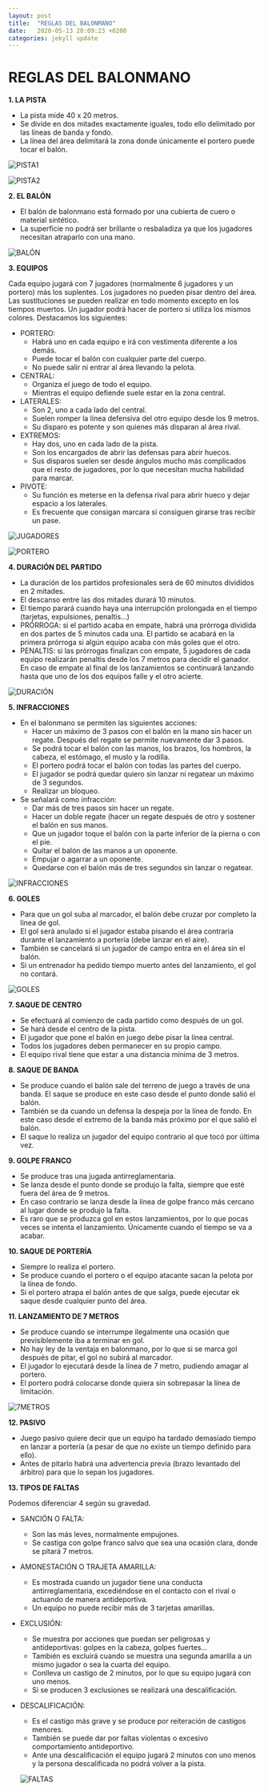 ```yaml
---
layout: post
title:  "REGLAS DEL BALONMANO"
date:   2020-05-13 20:09:23 +0200
categories: jekyll update
---
```


# REGLAS DEL BALONMANO

**1. LA PISTA**

* La pista mide  40 x 20 metros.
* Se divide en dos mitades exactamente iguales, todo ello delimitado por las líneas de banda y fondo.
* La línea del área delimitará la zona donde únicamente el portero puede tocar el balón.

![PISTA1](https://github.com/danieledufis/danieledufis.github.io/blob/master/images_text/balonmano_pista.png)

![PISTA2](https://github.com/danieledufis/danieledufis.github.io/blob/master/images_text/balonmano_pista2.jpg)

**2.	EL BALÓN**

* El balón de balonmano está formado por una cubierta de cuero o material sintético.
* La superficie no podrá ser brillante o resbaladiza ya que los jugadores necesitan atraparlo con una mano.

![BALÓN](https://github.com/danieledufis/danieledufis.github.io/blob/master/images_text/balonmano_bal%C3%B3n.jpg)

**3.	EQUIPOS**

Cada equipo jugará con 7 jugadores (normalmente 6 jugadores y un portero) más los suplentes.
Los jugadores no pueden pisar dentro del área.
Las sustituciones se pueden realizar en todo momento excepto en los tiempos muertos.
Un jugador podrá hacer de portero si utiliza los mismos colores.
Destacamos los siguientes:
* PORTERO: 
  * Habrá uno en cada equipo e irá con vestimenta diferente a los demás.
  * Puede tocar el balón con cualquier parte del cuerpo.
  * No puede salir ni entrar al área llevando la pelota.
* CENTRAL: 
  * Organiza el juego de todo el equipo.
  * Mientras el equipo defiende suele estar en la zona central.
* LATERALES: 
  * Son 2, uno a cada lado del central.
  * Suelen romper la línea defensiva del otro equipo desde los 9 metros.
  * Su disparo es potente y son quienes más disparan al área rival.
* EXTREMOS: 
  * Hay dos, uno en cada lado de la pista.
  * Son los encargados de abrir las defensas para abrir huecos.
  * Sus disparos suelen ser desde ángulos mucho más complicados que el resto de jugadores, por lo que necesitan mucha habilidad para marcar.
* PIVOTE: 
  * Su función es meterse en la defensa rival para abrir hueco y dejar espacio a los laterales.
  * Es frecuente que consigan marcara si consiguen girarse tras recibir un pase.
  
 ![JUGADORES](https://github.com/danieledufis/danieledufis.github.io/blob/master/images_text/balonmano_jugadores.jpg)
 
 ![PORTERO](https://github.com/danieledufis/danieledufis.github.io/blob/master/images_text/balonmano_portero.jpg)

**4.	DURACIÓN DEL PARTIDO**

* La duración de los partidos profesionales será de 60 minutos divididos en 2 mitades.
* El descanso entre las dos mitades durará 10 minutos.
* El tiempo parará cuando haya una interrupción prolongada en el tiempo (tarjetas, expulsiones, penaltis…)
* PRÓRROGA: si el partido acaba en empate, habrá una prórroga dividida en dos partes de 5 minutos cada una. El partido se acabará en la primera prórroga si algún equipo acaba     con más goles que el otro.
* PENALTIS: si las prórrogas finalizan con empate, 5 jugadores de cada equipo realizarán penaltis desde los 7 metros para decidir el ganador. En caso de empate al final de los     lanzamientos se continuará lanzando hasta que uno de los dos equipos falle y el otro acierte.

![DURACIÓN](https://github.com/danieledufis/danieledufis.github.io/blob/master/images_text/balonmano_duraci%C3%B3n.jpg)

**5.	INFRACCIONES**

* En el balonmano se permiten las siguientes acciones:
  * Hacer un máximo de 3 pasos con el balón en la mano sin hacer un regate. Después del regate se permite nuevamente dar 3 pasos.
  * Se podrá tocar el balón con las manos, los brazos, los hombros, la cabeza, el estómago, el muslo y la rodilla. 
  * El portero podrá tocar el balón con todas las partes del cuerpo.
  * El jugador se podrá quedar quiero  sin lanzar ni regatear un máximo de 3 segundos.
  * Realizar un bloqueo.
* Se señalará como infracción:
  * Dar más de tres pasos sin hacer un regate.
  * Hacer un doble regate (hacer un regate después de otro y sostener el balón en sus manos.
  * Que un jugador toque el balón con la parte inferior de la pierna o con el pie.
  * Quitar el balón de las manos a un oponente.
  * Empujar o agarrar a un oponente.
  * Quedarse con el balón más de tres segundos sin lanzar o regatear.
  
![INFRACCIONES](https://github.com/danieledufis/danieledufis.github.io/blob/master/images_text/balonmano_infracciones.jpg)

**6.	GOLES**

* Para que un gol suba al marcador, el balón debe cruzar por completo la línea de gol.
* El gol será anulado si el jugador estaba pisando el área contraria durante el lanzamiento a portería (debe lanzar en el aire).
* También se cancelará si un jugador de campo entra en el área sin el balón.
* Si un entrenador ha pedido tiempo muerto antes del lanzamiento, el gol no contará.

![GOLES](https://github.com/danieledufis/danieledufis.github.io/blob/master/images_text/balonmano_goles.jpg)

**7.	SAQUE DE CENTRO**

* Se efectuará  al comienzo de cada partido como después de un gol.
* Se hará desde el centro de la pista.
* El jugador que pone el balón en juego debe pisar la línea central.
* Todos los jugadores deben permanecer en su propio campo.
* El equipo rival tiene que estar a una distancia mínima de 3 metros.

**8.	SAQUE DE BANDA**

* Se produce cuando el balón sale del terreno de juego a través de una banda. El saque se produce en este caso desde el punto donde salió el balón.
* También se da cuando un defensa la despeja por la línea de fondo. En este caso desde el extremo de la banda más próximo por el que salió el balón.
* El saque lo realiza un jugador del equipo contrario al que tocó por última vez.
	
**9.	GOLPE FRANCO**

* Se produce tras una jugada antirreglamentaria. 
* Se lanza desde el punto donde se produjo la falta, siempre que esté fuera del área de 9 metros.
* En caso contrario se lanza desde la línea de golpe franco más cercano al lugar donde se produjo la falta.
* Es raro que se produzca gol en estos lanzamientos, por lo que pocas veces se intenta el lanzamiento. Únicamente cuando el tiempo se va a acabar.

**10.	SAQUE DE PORTERÍA**

* Siempre lo realiza el portero.
* Se produce cuando el portero o el equipo atacante sacan la pelota por la línea de fondo.
* Si el portero atrapa el balón antes de que salga, puede ejecutar ek saque desde cualquier punto del área.

**11.	LANZAMIENTO DE 7 METROS**

* Se produce cuando se interrumpe ilegalmente una ocasión que previsiblemente iba a terminar en gol.
* No hay ley de la ventaja en balonmano, por lo que si se marca gol después de pitar, el gol no subirá al marcador.
* El jugador lo ejecutará desde la línea de 7 metro, pudiendo amagar al portero.
* El portero podrá colocarse donde quiera sin sobrepasar la línea de limitación.

![7METROS](https://github.com/danieledufis/danieledufis.github.io/blob/master/images_text/balonmano_7metros.jpg)

**12.	PASIVO**

* Juego pasivo quiere decir que un equipo ha tardado demasiado tiempo en lanzar a portería (a pesar de que no existe un tiempo definido para ello).
* Antes de pitarlo habrá una advertencia previa (brazo levantado del árbitro) para que lo sepan los jugadores.
	 
**13.	TIPOS DE FALTAS**

Podemos diferenciar 4 según su gravedad.
* SANCIÓN O FALTA: 
  * Son las más leves, normalmente empujones.
  * Se castiga con golpe franco salvo que sea una ocasión clara, donde se pitará 7 metros. 
* AMONESTACIÓN O TRAJETA AMARILLA:
  * Es mostrada cuando un jugador tiene una conducta antirreglamentaria, excediéndose en el contacto con el rival o actuando de manera antideportiva.
  * Un equipo no puede recibir más de 3 tarjetas amarillas.
* EXCLUSIÓN:
  * Se muestra por acciones que puedan ser peligrosas y antideportivas: golpes en la cabeza, golpes fuertes…
  * También es excluirá cuando se muestra una segunda amarilla a un mismo jugador o sea la cuarta del equipo.
  * Conlleva  un castigo de 2 minutos, por lo que su equipo jugará con uno menos.
  * Si se producen 3 exclusiones se realizará una descalificación.
* DESCALIFICACIÓN:
  * Es el castigo más grave y se produce por reiteración de castigos menores.
  * También se puede dar por faltas  violentas o excesivo comportamiento antideportivo.
  * Ante una descalificación el equipo jugará 2 minutos con uno menos y la persona descalificada no podrá volver a la pista.
  
  ![FALTAS](https://github.com/danieledufis/danieledufis.github.io/blob/master/images_text/balonmano_faltas.jpg)
